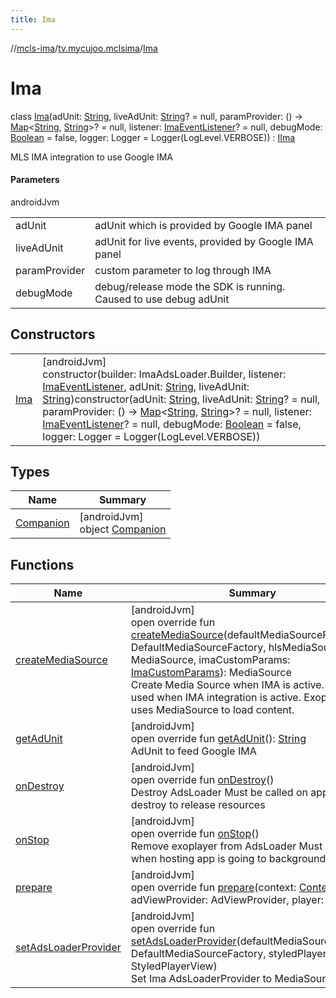 ```yaml
---
title: Ima
---
```

//[mcls-ima](../../../index.html)/[tv.mycujoo.mclsima](../index.html)/[Ima](index.html)



# Ima

class [Ima](index.html)(adUnit: [String](https://kotlinlang.org/api/latest/jvm/stdlib/kotlin/-string/index.html), liveAdUnit: [String](https://kotlinlang.org/api/latest/jvm/stdlib/kotlin/-string/index.html)? = null, paramProvider: () -&gt; [Map](https://kotlinlang.org/api/latest/jvm/stdlib/kotlin.collections/-map/index.html)&lt;[String](https://kotlinlang.org/api/latest/jvm/stdlib/kotlin/-string/index.html), [String](https://kotlinlang.org/api/latest/jvm/stdlib/kotlin/-string/index.html)&gt;? = null, listener: [ImaEventListener](../-ima-event-listener/index.html)? = null, debugMode: [Boolean](https://kotlinlang.org/api/latest/jvm/stdlib/kotlin/-boolean/index.html) = false, logger: Logger = Logger(LogLevel.VERBOSE)) : [IIma](../-i-ima/index.html)

MLS IMA integration to use Google IMA



#### Parameters


androidJvm

| | |
|---|---|
| adUnit | adUnit which is provided by Google IMA panel |
| liveAdUnit | adUnit for live events, provided by Google IMA panel |
| paramProvider | custom parameter to log through IMA |
| debugMode | debug/release mode the SDK is running. Caused to use debug adUnit |



## Constructors


| | |
|---|---|
| [Ima](-ima.html) | [androidJvm]<br>constructor(builder: ImaAdsLoader.Builder, listener: [ImaEventListener](../-ima-event-listener/index.html), adUnit: [String](https://kotlinlang.org/api/latest/jvm/stdlib/kotlin/-string/index.html), liveAdUnit: [String](https://kotlinlang.org/api/latest/jvm/stdlib/kotlin/-string/index.html))constructor(adUnit: [String](https://kotlinlang.org/api/latest/jvm/stdlib/kotlin/-string/index.html), liveAdUnit: [String](https://kotlinlang.org/api/latest/jvm/stdlib/kotlin/-string/index.html)? = null, paramProvider: () -&gt; [Map](https://kotlinlang.org/api/latest/jvm/stdlib/kotlin.collections/-map/index.html)&lt;[String](https://kotlinlang.org/api/latest/jvm/stdlib/kotlin/-string/index.html), [String](https://kotlinlang.org/api/latest/jvm/stdlib/kotlin/-string/index.html)&gt;? = null, listener: [ImaEventListener](../-ima-event-listener/index.html)? = null, debugMode: [Boolean](https://kotlinlang.org/api/latest/jvm/stdlib/kotlin/-boolean/index.html) = false, logger: Logger = Logger(LogLevel.VERBOSE)) |


## Types


| Name | Summary |
|---|---|
| [Companion](-companion/index.html) | [androidJvm]<br>object [Companion](-companion/index.html) |


## Functions


| Name | Summary |
|---|---|
| [createMediaSource](create-media-source.html) | [androidJvm]<br>open override fun [createMediaSource](create-media-source.html)(defaultMediaSourceFactory: DefaultMediaSourceFactory, hlsMediaSource: MediaSource, imaCustomParams: [ImaCustomParams](../-ima-custom-params/index.html)): MediaSource<br>Create Media Source when IMA is active. Must be used when IMA integration is active. Exoplayer uses MediaSource to load content. |
| [getAdUnit](get-ad-unit.html) | [androidJvm]<br>open override fun [getAdUnit](get-ad-unit.html)(): [String](https://kotlinlang.org/api/latest/jvm/stdlib/kotlin/-string/index.html)<br>AdUnit to feed Google IMA |
| [onDestroy](on-destroy.html) | [androidJvm]<br>open override fun [onDestroy](on-destroy.html)()<br>Destroy AdsLoader Must be called on app/SDK destroy to release resources |
| [onStop](on-stop.html) | [androidJvm]<br>open override fun [onStop](on-stop.html)()<br>Remove exoplayer from AdsLoader Must be called when hosting app is going to background |
| [prepare](prepare.html) | [androidJvm]<br>open override fun [prepare](prepare.html)(context: [Context](https://developer.android.com/reference/kotlin/android/content/Context.html), adViewProvider: AdViewProvider, player: Player) |
| [setAdsLoaderProvider](set-ads-loader-provider.html) | [androidJvm]<br>open override fun [setAdsLoaderProvider](set-ads-loader-provider.html)(defaultMediaSourceFactory: DefaultMediaSourceFactory, styledPlayerView: StyledPlayerView)<br>Set Ima AdsLoaderProvider to MediaSourceFactory |

